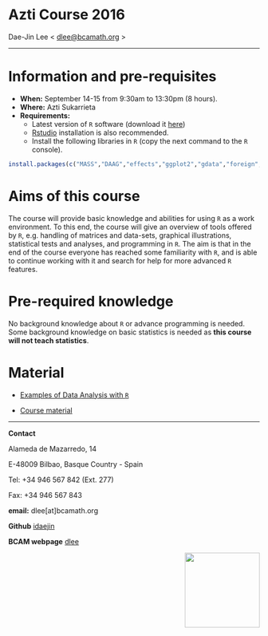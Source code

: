 # **Azti Course 2016**
Dae-Jin Lee < dlee@bcamath.org >  
  


----------------------------

# Information and pre-requisites

* **When:** September 14-15 from 9:30am to 13:30pm (8 hours).
* **Where:** Azti Sukarrieta
* **Requirements:**
    * Latest version of `R` software (download it [here](https://www.r-project.org))
    * [Rstudio](https://www.rstudio.com) installation is also recommended.
    * Install the following libraries in `R` (copy the next command to the `R` console).

```r
install.packages(c("MASS","DAAG","effects","ggplot2","gdata","foreign","Hmisc","xlsx","psych","graphics","gplots","calibrate","corrplot","RgoogleMaps","ggmap"))
```


# Aims of this course

The course will provide basic knowledge and abilities for using `R` as a work environment. To this end, the course will give an overview of tools offered by `R`, e.g. handling of matrices and data-sets, graphical illustrations, statistical tests and analyses, and programming in `R`. The aim is that in the end of the course everyone has reached some familiarity with `R`, and is able to continue working with it and search for help for more advanced `R` features.

# Pre-required knowledge

No background knowledge about `R` or advance programming is needed. Some background knowledge on basic statistics is needed as **this course will not teach statistics**. 

<!--* **Download all material** [here](http://idaejin.github.io/bcam-courses/neiker-2016/material.zip)
-->


# Material

  *   [Examples of Data Analysis with `R`](http://idaejin.github.io/bcam-courses/2016/azti-introR/examples.html)

  *   [Course material](http://idaejin.github.io/bcam-courses/2016/azti-introR/)




-----------------------------------------------------

**Contact**

Alameda de Mazarredo, 14

E-48009 Bilbao, Basque Country - Spain

Tel: +34 946 567 842 (Ext. 277)

Fax: +34 946 567 843

**email:** dlee[at]bcamath.org

**Github** [idaejin](https://github.com/idaejin/)

**BCAM webpage** [dlee](http://www.bcamath.org/en/people/dlee)

<img src="http://www.bcamath.org/public_images/logo_bcam.jpg" style="width: 150px;" align="right">


